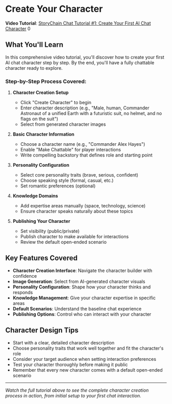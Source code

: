 # Create Your Character

**Video Tutorial**: [StoryChain Chat Tutorial #1: Create Your First AI Chat Character](https://youtu.be/IlJTZwSdXsw) <mcreference link="https://youtu.be/IlJTZwSdXsw" index="0">0</mcreference>

## What You'll Learn

In this comprehensive video tutorial, you'll discover how to create your first AI chat character step by step. By the end, you'll have a fully chattable character ready to explore.

### Step-by-Step Process Covered:

1. **Character Creation Setup**
   - Click "Create Character" to begin
   - Enter character description (e.g., "Male, human, Commander Astronaut of a unified Earth with a futuristic suit, no helmet, and no flags on the suit")
   - Select from generated character images

2. **Basic Character Information**
   - Choose a character name (e.g., "Commander Alex Hayes")
   - Enable "Make Chattable" for player interactions
   - Write compelling backstory that defines role and starting point

3. **Personality Configuration**
   - Select core personality traits (brave, serious, confident)
   - Choose speaking style (formal, casual, etc.)
   - Set romantic preferences (optional)

4. **Knowledge Domains**
   - Add expertise areas manually (space, technology, science)
   - Ensure character speaks naturally about these topics

5. **Publishing Your Character**
   - Set visibility (public/private)
   - Publish character to make available for interactions
   - Review the default open-ended scenario

## Key Features Covered

- **Character Creation Interface**: Navigate the character builder with confidence
- **Image Generation**: Select from AI-generated character visuals
- **Personality Configuration**: Shape how your character thinks and responds
- **Knowledge Management**: Give your character expertise in specific areas
- **Default Scenarios**: Understand the baseline chat experience
- **Publishing Options**: Control who can interact with your character

## Character Design Tips

- Start with a clear, detailed character description
- Choose personality traits that work well together and fit the character's role
- Consider your target audience when setting interaction preferences
- Test your character thoroughly before making it public
- Remember that every new character comes with a default open-ended scenario

---

*Watch the full tutorial above to see the complete character creation process in action, from initial setup to your first chat interaction.*